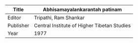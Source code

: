 |Title | Abhisamayalankarantah patinam 
| --- | --- 
|Editor | Tripathi, Ram Shankar
|Publisher | Central Institute of Higher Tibetan Studies
|Year | 1977